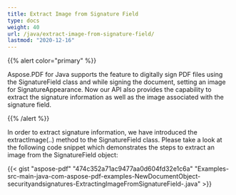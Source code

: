 ```yaml
---
title: Extract Image from Signature Field
type: docs
weight: 40
url: /java/extract-image-from-signature-field/
lastmod: "2020-12-16"
---
```


{{% alert color="primary" %}} 

Aspose.PDF for Java supports the feature to digitally sign PDF files using the SignatureField class and while signing the document, setting an image for SignatureAppearance. Now our API also provides the capability to extract the signature information as well as the image associated with the signature field.

{{% /alert %}} 

In order to extract signature information, we have introduced the extractImage(..) method to the SignatureField class. Please take a look at the following code snippet which demonstrates the steps to extract an image from the SignatureField object:

{{< gist "aspose-pdf" "474c352a71ac9477aa0d604fd32e1c6a" "Examples-src-main-java-com-aspose-pdf-examples-NewDocumentObject-securityandsignatures-ExtractingImageFromSignatureField-.java" >}}
